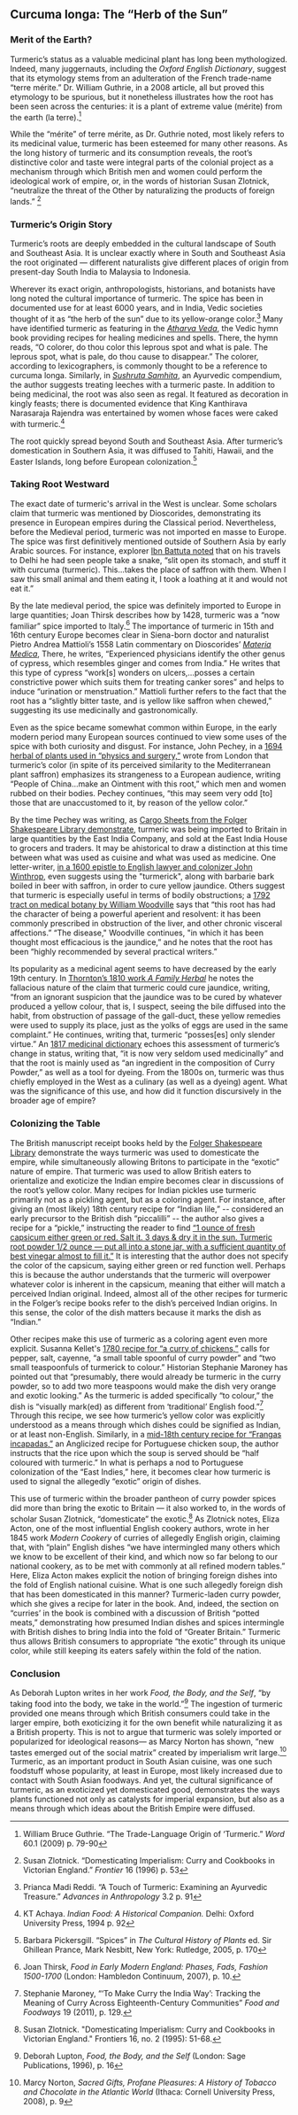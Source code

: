 <param ve-config
       title="Turmeric"
	   source-image="https://images.nypl.org/index.php?id=1126115&t=w"
	   banner="https://images.nypl.org/index.php?id=1126115&t=w"
	   layout="vtl"
	   num-maps="8"
	   num-images="6"
	   num-specimens="2"
	   num-primary-sources="11"
	   author="Julia Fine">

<param title="Saffron" eid="Q25434">
<param title="Vedic period" eid="Q215262" aliases="Vedic societies">
<param title="Kanthirava Narasaraja I" eid="Q15901299" aliases="King Kanthirava Narasaraja Rajendra">
<param title="Pedanius Dioscorides" eid="Q297776" aliases="Dioscorides">
<param title="Ibn Battuta" eid="Q7331">
<param title="Pietro Andrea Mattioli" eid="Q457191" aliases="Pietro Andrea Mattioli's" aliases="Mattioli">
<param title="Eliza Acton" eid="Q542825" aliases="Acton">
<param title="John Pechey" eid="Q18673948" aliases="Pechey">
<param title="John Winthrop" eid="Q720766" aliases="John Winthrop,">
<param title="William Woodville" eid="Q6167767" aliases="Woodville">
<param title="Robert John Thornton" eid="Q5928444" aliases="Thornton's">
<param title="Robert John Thornton" eid="Q5928444" aliases="Thornton's">
<param title="Atharva Veda" eid="Q236092">
<param title="Sushruta Samhita" eid="Q1995239">
<param title="Berberis" eid="Q158503" aliases="barbarie bark">

## Curcuma longa: The “Herb of the Sun” 

### Merit of the Earth? 
Turmeric’s status as a valuable medicinal plant has long been mythologized. Indeed, many juggernauts, including the _Oxford English Dictionary_, suggest that its etymology stems from an adulteration of the French trade-name “terre mérite.” Dr. William Guthrie, in a 2008 article, all but proved this etymology to be spurious, but it nonetheless illustrates how the root has been seen across the centuries: it is a plant of extreme value (mérite) from the earth (la terre).[^ref1]    
<param eid="Q42562">
<param ve-image title="Turmeric as Represented in William Woodville's Herbal" fit="contain" url="https://www.biodiversitylibrary.org/pageimage/48537187">

While the “mérite” of terre mérite, as Dr. Guthrie noted, most likely refers to its medicinal value, turmeric has been esteemed for many other reasons. As the long history of turmeric and its consumption reveals, the root’s distinctive color and taste were integral parts of the colonial project as a mechanism through which British men and women could perform the ideological work of empire, or, in the words of historian Susan Zlotnick, “neutralize the threat of the Other by naturalizing the products of foreign lands.” [^ref2]
<param ve-map title="The Countries of the British Empire" center="15.103853, 18.634794" basemap="Esri_WorldPhysical" zoom="1">
<param ve-map-layer geojson active title="Former Countries of the British Empire" url="https://jstor-labs.github.io/plant-humanities/geojson/british_empire_2.geojson">

### Turmeric’s Origin Story

Turmeric’s roots are deeply embedded in the cultural landscape of South and Southeast Asia. It is unclear exactly where in South and Southeast Asia the root originated — different naturalists give different places of origin from present-day South India to Malaysia to Indonesia.
<param ve-map title="Origins of Turmeric 2" center="3.150845, 101.695570" basemap="Esri_WorldPhysical" zoom="2.7">
<param ve-map-layer geojson active title="Potential Origins of Turmeric" url="https://jstor-labs.github.io/plant-humanities/geojson/Origins_Turmeric_2.json">

Wherever its exact origin, anthropologists, historians, and botanists have long noted the cultural importance of turmeric. The spice has been in documented use for at least 6000 years, and in India, Vedic societies thought of it as “the herb of the sun” due to its yellow-orange color.[^ref3]  Many have identified turmeric as featuring in the [_Atharva Veda_](https://books.google.com/books?id=jz9OOpqHxiAC&newbks=1&newbks_redir=0&dq=O%20colorer%2C%20do%20thou%20color%20this%20leprous%20spot%20and%20what%20is%20pale.%20The%20leprous%20spot%2C%20what%20is%20pale%2C%20do%20thou%20cause%20to%20diasappear.&pg=PA24#v=onepage&q&f=false), the Vedic hymn book providing recipes for healing medicines and spells. There, the hymn reads, “O colorer, do thou color this leprous spot and what is pale. The leprous spot, what is pale, do thou cause to disappear.” The colorer, according to lexicographers, is commonly thought to be a reference to curcuma longa. Similarly, in [_Sushruta Samhita_](https://books.google.com/books?id=ixUpAAAAYAAJ&newbks=1&newbks_redir=0&dq=sushruta%20samhita%20leeches%20turmeric&pg=PA103#v=onepage&q&f=false), an Ayurvedic compendium, the author suggests treating leeches with a turmeric paste.  In addition to being medicinal, the root was also seen as regal. It featured as decoration in kingly feasts; there is documented evidence that King Kanthirava Narasaraja Rajendra was entertained by women whose faces were caked with turmeric.[^ref4] 
<param ve-map title="Indian Subcontinent" center="22.056278, 78.936964" basemap="Esri_WorldPhysical" zoom="4.1">
<param ve-map-layer geojson active
title="Indian Subcontinent" url="https://jstor-labs.github.io/plant-humanities/geojson/India_Sub.geojson">

The root quickly spread beyond South and Southeast Asia. After turmeric’s domestication in Southern Asia, it was diffused to Tahiti, Hawaii, and the Easter Islands, long before European colonization.[^ref5]  
<param ve-map title="Spread of Turmeric" center="-0.091300, 107.056186" basemap="Esri_WorldPhysical" zoom="1.5">
<param ve-map-layer geojson active title="Turmeric spreads out" url="https://jstor-labs.github.io/plant-humanities/geojson/Turmeric_Spread.json">

### Taking Root Westward

The exact date of turmeric's arrival in the West is unclear. Some scholars claim that turmeric was mentioned by Dioscorides, demonstrating its presence in European empires during the Classical period. Nevertheless, before the Medieval period, turmeric was not imported en masse to Europe. The spice was first definitively mentioned outside of Southern Asia by early Arabic sources. For instance, explorer [Ibn Battuta noted](https://books.google.com/books?id=FpRdi95EVfgC&pg=PA598&dq=Travels+of+ibn+battuta+curcuma&hl=en&sa=X&ved=0ahUKEwjEoYuJ_93nAhXrgnIEHX9NA2QQ6AEIPzAD#v=onepage&q&f=false) that on his travels to Delhi he had seen people take a snake, “slit open its stomach, and stuff it with curcuma (turmeric). This...takes the place of saffron with them. When I saw this small animal and them eating it, I took a loathing at it and would not eat it.” 
<param ve-map title="delhi" center="28.634609, 77.204167" zoom="5.5">
<param ve-map-layer geojson active title="Delhi" url="https://jstor-labs.github.io/plant-humanities/geojson/delhi.json">

By the late medieval period, the spice was definitely imported to Europe in large quantities; Joan Thirsk describes how by 1428, turmeric was a “now familiar” spice imported to Italy.[^ref6]  The importance of turmeric in 15th and 16th century Europe becomes clear in Siena-born doctor and naturalist Pietro Andrea Mattioli’s 1558 Latin commentary on Dioscorides’ [_Materia Medica_](https://www.biodiversitylibrary.org/page/7470316#page/143/mode/1up), There, he writes, “Experienced physicians identify the other genus of cypress, which resembles ginger and comes from India.” He writes that this type of cypress “work[s] wonders on ulcers,…posses a certain constrictive power which suits them for treating canker sores” and helps to induce “urination or menstruation.” Mattioli further refers to the fact that the root has a “slightly bitter taste, and is yellow like saffron when chewed,” suggesting its use medicinally and gastronomically. 
<param ve-map title="Mattioli's Birthplace" center="43.320749, 11.330224" zoom="5.5">
<param ve-map-layer geojson active title="Mattioli's Birthplace" url="https://jstor-labs.github.io/plant-humanities/geojson/siena.json">

Even as the spice became somewhat common within Europe, in the early modern period  many European sources continued to view some uses of the spice with both curiosity and disgust. For instance, John Pechey, in a [1694 herbal of plants used in “physics and surgery,”](https://www.biodiversitylibrary.org/item/211990) wrote from London that turmeric’s color (in spite of its perceived similarity to the Mediterranean plant saffron) emphasizes its strangeness to a European audience, writing “People of China...make an Ointment with this root,” which men and women rubbed on their bodies. Pechey continues, “this may seem very odd [to] those that are unaccustomed to it, by reason of the yellow color.” 
<param ve-map title="London" center="51.513184, -0.082066" zoom="5.5">
<param ve-map-layer geojson active title="Pechey's Birthplace" url="https://jstor-labs.github.io/plant-humanities/geojson/london.json">

By the time Pechey was writing, as [Cargo Sheets from the Folger Shakespeare Library demonstrate](https://hamnet.folger.edu/cgi-bin/Pwebrecon.cgi?Search_Arg=214215&Search_Code=GKEY%5E*&PID=sxKS8BQv1w7fXMKN9xsIKRE&SEQ=20200219111601&CNT=50&HIST=1), turmeric was being imported to Britain in large quantities by the East India Company, and sold at the East India House to grocers and traders. It may be ahistorical to draw a distinction at this time between what was used as cuisine and what was used as medicine. One letter-writer, [in a 1600 epistle to English lawyer and colonizer John Winthrop](https://iiif.lib.harvard.edu/manifests/view/drs:53409412$1i), even suggests using the "turmerick", along with barbarie bark boiled in beer with saffron, in order to cure yellow jaundice. Others suggest that turmeric is especially useful in terms of bodily obstructions; a [1792 tract on medical botany by William Woodville](https://www.biodiversitylibrary.org/page/48537187) says that “this root has had the character of being a powerful aperient and resolvent: it has been commonly prescribed in obstruction of the liver, and other chronic visceral affections.” “The disease," Woodville continues, "in which it has been thought most efficacious is the jaundice,” and he notes that the root has been “highly recommended by several practical writers.”
<param ve-map title="East India House in London" center="51.513184, -0.082066" zoom="8">
<param ve-map-layer geojson active title="East India House" url="https://jstor-labs.github.io/plant-humanities/geojson/East_India_House.json">

Its popularity as a medicinal agent seems to have decreased by the early 19th century. In [Thornton’s 1810 work _A Family Herbal_](https://www.biodiversitylibrary.org/item/250671#page/7/mode/1up) he notes the fallacious nature of the claim that turmeric could cure jaundice, writing, “from an ignorant suspicion that the jaundice was to be cured by whatever produced a yellow colour, that is, I suspect, seeing the bile diffused into the habit, from obstruction of passage of the gall-duct, these yellow remedies were used to supply its place, just as the yolks of eggs are used in the same complaint.” He continues, writing that, turmeric “posses[es] only slender virtue.” An [1817 medicinal dictionary](https://books.google.com/books?id=uWNZAAAAIAAJ&newbks=1&newbks_redir=0&dq=A%20New%20Medical%20Dictionary%3A%20Containing%20an%20Explanation%20of%20the%20Terms%20in%20Anatomy&pg=PP1#v=onepage&q&f=false) echoes this assessment of turmeric’s change in status, writing that, “it is now very seldom used medicinally” and that the root is mainly used as “an ingredient in the composition of Curry Powder,” as well as a tool for dyeing. From the 1800s on, turmeric was thus chiefly employed in the West as a culinary (as well as a dyeing) agent. What was the significance of this use, and how did it function discursively in the broader age of empire?
<param ve-storiiies id="1d1i1">
<param ve-image title="Turmeric in Robert John Thornton's Herbal" url="https://www.biodiversitylibrary.org/pageimage/55999435">

### Colonizing the Table 

The British manuscript receipt books held by the [Folger Shakespeare Library](https://www.folger.edu/) demonstrate the ways turmeric was used to domesticate the empire, while simultaneously allowing Britons to participate in the “exotic” nature of empire. That turmeric was used to allow British eaters to orientalize and exoticize the Indian empire becomes clear in discussions of the root’s yellow color. Many recipes for Indian pickles use turmeric primarily not as a pickling agent, but as a coloring agent. For instance, after giving an (most likely) 18th century recipe for “Indian lile,” -- considered an early precursor to the British dish “piccalilli” -- the author also gives a recipe for a “pickle,” instructing the reader to find [“1 ounce of fresh capsicum either green or red. Salt it. 3 days & dry it in the sun. Turmeric root powder 1/2 ounce — put all into a stone jar, with a sufficient quantity of best vinegar almost to fill it.”](https://luna.folger.edu/luna/servlet/detail/FOLGER~3~3~3203~262388:Medicinal,-household-and-cookery-re?sort=call_number%2Cmpsortorder1&qvq=q:indian%20lile;sort:call_number%2Cmpsortorder1;lc:FOLGER~3~3&mi=0&trs=1) It is interesting that the author does not specify the color of the capsicum, saying either green or red function well. Perhaps this is because the author understands that the turmeric will overpower whatever color is inherent in the capsicum, meaning that either will match a perceived Indian original. Indeed, almost all of the other recipes for turmeric in the Folger’s recipe books refer to the dish’s perceived Indian origins. In this sense, the color of the dish matters because it marks the dish as “Indian.”
<param ve-image title="A Recipe for Indian Lile" url="https://luna.folger.edu/MediaManager/srvr?mediafile=/Size3/FOLGER~3~3/1036/144664.jpg">

Other recipes make this use of turmeric as a coloring agent even more explicit. Susanna Kellet's [1780 recipe for “a curry of chickens,”](https://www.google.com/books/edition/A_Complete_Collection_of_Cookery_Receipt/wcq70t2TRGEC?hl=en&gbpv=1&dq=susanna+kellet+chicken+curry&pg=PR2&printsec=frontcover) calls for pepper, salt, cayenne, “a small table spoonful of curry powder” and “two small teaspoonfuls of turmerick to colour.” Historian Stephanie Maroney has pointed out that “presumably, there would already be turmeric in the curry powder, so to add two more teaspoons would make the dish very orange and exotic looking.”  As the turmeric is added specifically “to colour,” the dish is “visually mark(ed) as different from ‘traditional’ English food.”[^ref7] Through this recipe, we see how turmeric’s yellow color was explicitly understood as a means through which dishes could be signified as Indian, or at least non-English. Similarly, in a [mid-18th century recipe for “Frangas incapadas,”](https://luna.folger.edu/luna/servlet/detail/FOLGERCM1~6~6~1238679~252196:Receipt-book--manuscript-?sort=call_number%2Cmpsortorder1%2Ccd_title%2Cimprint) an Anglicized recipe for Portuguese chicken soup, the author instructs that the rice upon which the soup is served should be “half coloured with turmeric.” In what is perhaps a nod to Portuguese colonization of the “East Indies,” here, it becomes clear how turmeric is used to signal the allegedly “exotic” origin of dishes. 
<param ve-image title="A Recipe for Frangas Incapadas" url="https://luna.folger.edu/MediaManager/srvr?mediafile=/Size3/FOLGERCM1~6~6/751/164057.jpg">

This use of turmeric within the broader pantheon of curry powder spices did more than bring the exotic to Britain — it also worked to, in the words of scholar Susan Zlotnick, “domesticate” the exotic.[^ref10] As Zlotnick notes, Eliza Acton, one of the most influential English cookery authors, wrote in her 1845 work _Modern Cookery_ of curries of allegedly English origin, claiming that, with “plain” English dishes “we have intermingled many others which we know to be excellent of their kind, and which now so far belong to our national cookery, as to be met with commonly at all refined modern tables.” Here, Eliza Acton makes explicit the notion of bringing foreign dishes into the fold of English national cuisine. What is one such allegedly foreign dish that has been domesticated in this manner? Turmeric-laden curry powder, which she gives a recipe for later in the book. And, indeed, the section on “curries’ in the book is combined with a discussion of British “potted meats,” demonstrating how presumed Indian dishes and spices intermingle with British dishes to bring India into the fold of “Greater Britain.” Turmeric thus allows British consumers to appropriate “the exotic” through its unique color,  while still keeping its eaters safely within the fold of the nation. 
<param ve-image title="Title Page from Eliza Acton's Modern Cookery" url="https://books.google.com/books/content?id=kXsCAAAAYAAJ&pg=PR3&img=1&zoom=3&hl=en&sig=ACfU3U1J2feQl57pWbCO3Vl90qKUSfC5Nw&ci=4%2C6%2C987%2C1531&edge=0">
<param ve-image title="Eliza Acton p. xi" url="https://books.google.com/books/content?id=kXsCAAAAYAAJ&pg=PR11&img=1&zoom=3&hl=en&sig=ACfU3U3YWAg3a5OEQEJZpZoFw3eQ6h3Vow&ci=10%2C55%2C981%2C1463&edge=0">

### Conclusion

As Deborah Lupton writes in her work _Food, the Body, and the Self_, “by taking food into the body, we take in the world.”[^ref8]  The ingestion of turmeric provided one means through which British consumers could take in the larger empire, both exoticizing it for the own benefit while naturalizing it as a British property. This is not to argue that turmeric was solely imported or popularized for ideological reasons— as Marcy Norton has shown, “new tastes emerged out of the social matrix” created by imperialism writ large.[^ref9]  Turmeric, as an important product in South Asian cuisine, was one such foodstuff whose popularity, at least in Europe, most likely increased due to contact with South Asian foodways. And yet, the cultural significance of turmeric, as an exoticized yet domesticated good, demonstrates the ways plants functioned not only as catalysts for imperial expansion, but also as a means through which ideas about the British Empire were diffused. 
<param ve-map title="The Countries of the British Empire" center="15.103853, 18.634794" basemap="Esri_WorldPhysical" zoom="1">
<param ve-map-layer geojson active title="Former Countries of the British Empire" url="https://jstor-labs.github.io/plant-humanities/geojson/british_empire_2.geojson">

[^ref1]: William Bruce Guthrie. “The Trade-Language Origin of ‘Turmeric.” _Word_ 60.1 (2009) p. 79-90
[^ref2]: Susan Zlotnick. “Domesticating Imperialism: Curry and Cookbooks in Victorian England.” _Frontier_ 16 (1996) p. 53
[^ref3]: Prianca Madi Reddi. “A Touch of Turmeric: Examining an Ayurvedic Treasure.” _Advances in Anthropology_ 3.2 p. 91
[^ref4]: KT Achaya. _Indian Food: A Historical Companion._ Delhi: Oxford University Press, 1994 p. 92
[^ref5]: Barbara Pickersgill. “Spices” in _The Cultural History of Plants_ ed. Sir Ghillean Prance, Mark Nesbitt, New York: Rutledge, 2005, p. 170
[^ref6]: Joan Thirsk, _Food in Early Modern England: Phases, Fads, Fashion 1500-1700_ (London: Hambledon Continuum, 2007), p. 10.
[^ref7]: Stephanie Maroney, “‘To Make Curry the India Way’: Tracking the Meaning of Curry Across Eighteenth-Century Communities” _Food and Foodways_ 19 (2011), p. 129.
[^ref8]: Deborah Lupton, _Food, the Body, and the Self_ (London: Sage Publications, 1996), p. 16
[^ref9]: Marcy Norton, _Sacred Gifts, Profane Pleasures: A History of Tobacco and Chocolate in the Atlantic World_ (Ithaca: Cornell University Press, 2008), p. 9
[^ref10]: Susan Zlotnick. "Domesticating Imperialism: Curry and Cookbooks in Victorian England." Frontiers 16, no. 2 (1995): 51-68.
